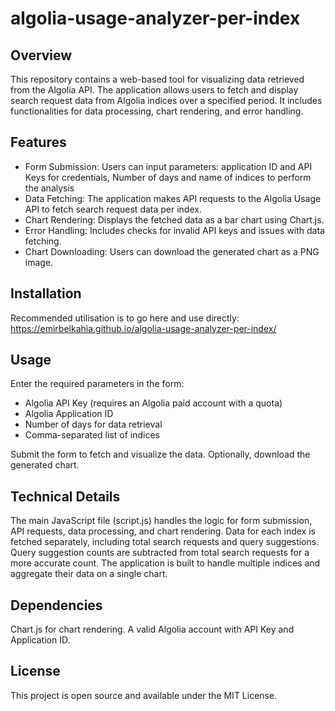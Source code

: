 # algolia-usage-analyzer-per-index

Overview
--------
This repository contains a web-based tool for visualizing data retrieved from the Algolia API. The application allows users to fetch and display search request data from Algolia indices over a specified period. It includes functionalities for data processing, chart rendering, and error handling.

Features
--------
- Form Submission: Users can input parameters: application ID and API Keys for credentials, Number of days and name of indices to perform the analysis
- Data Fetching: The application makes API requests to the Algolia Usage API to fetch search request data per index.
- Chart Rendering: Displays the fetched data as a bar chart using Chart.js.
- Error Handling: Includes checks for invalid API keys and issues with data fetching.
- Chart Downloading: Users can download the generated chart as a PNG image.

Installation
-------------
Recommended utilisation is to go here and use directly: https://emirbelkahia.github.io/algolia-usage-analyzer-per-index/

Usage
-----
Enter the required parameters in the form:
- Algolia API Key (requires an Algolia paid account with a quota)
- Algolia Application ID
- Number of days for data retrieval
- Comma-separated list of indices

Submit the form to fetch and visualize the data.
Optionally, download the generated chart.

Technical Details
------------------
The main JavaScript file (script.js) handles the logic for form submission, API requests, data processing, and chart rendering.
Data for each index is fetched separately, including total search requests and query suggestions.
Query suggestion counts are subtracted from total search requests for a more accurate count.
The application is built to handle multiple indices and aggregate their data on a single chart.

Dependencies
------------
Chart.js for chart rendering.
A valid Algolia account with API Key and Application ID.

License
-------
This project is open source and available under the MIT License.
